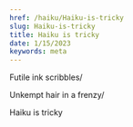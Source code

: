 ```yaml
---
href: /haiku/Haiku-is-tricky
slug: Haiku-is-tricky
title: Haiku is tricky
date: 1/15/2023
keywords: meta
---
```


Futile ink scribbles/

Unkempt hair in a frenzy/

Haiku is tricky
